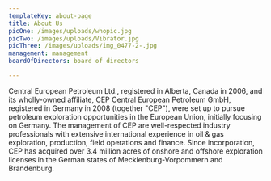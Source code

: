 ```yaml
---
templateKey: about-page
title: About Us
picOne: /images/uploads/whopic.jpg
picTwo: /images/uploads/Vibrator.jpg
picThree: /images/uploads/img_0477-2-.jpg
management: management
boardOfDirectors: board of directors

---
```

Central European Petroleum Ltd., registered in Alberta, Canada in 2006, and its wholly-owned affiliate, CEP Central European Petroleum GmbH, registered in Germany in 2008 (together "CEP"), were set up to pursue petroleum exploration opportunities in the European Union, initially focusing on Germany. The management of CEP are well-respected industry professionals with extensive international experience in oil & gas exploration, production, field operations and finance. Since incorporation, CEP has acquired over 3.4 million acres of onshore and offshore exploration licenses in the German states of Mecklenburg-Vorpommern and Brandenburg.